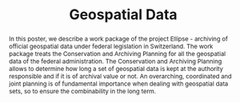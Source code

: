 ---
abstract: In this poster, we describe a work package of the project Ellipse - archiving
  of official geospatial data under federal legislation in Switzerland. The work package
  treats the Conservation and Archiving Planning for all the geospatial data of the
  federal administration. The Conservation and Archiving Planning allows to determine
  how long a set of geospatial data is kept at the authority responsible and if it
  is of archival value or not. An overarching, coordinated and joint planning is of
  fundamental importance when dealing with geospatial data sets, so to ensure the
  combinability in the long term.
creators:
- Schlatter, Martin
- Gollin, Helen
- Gerber, Urs
date: null
document_url: https://services.phaidra.univie.ac.at/api/object/o:502844/download
grand_parent: iPRES
institutions: []
keywords: []
landing_page_url: https://phaidra.univie.ac.at/o:502844
language: eng
layout: publication
license: CC BY-NC-SA 3.0 AT
notes_url: null
parent: iPRES 2016
presentation_url: null
publication_type: poster
size: 22587
source_name: iPRES
title: Geospatial Data
year: 2016
---